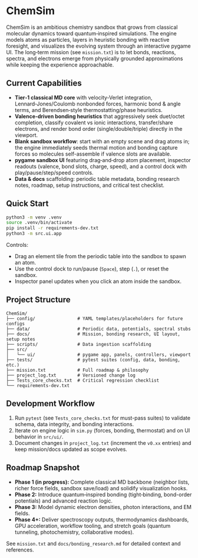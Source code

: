# ChemSim

ChemSim is an ambitious chemistry sandbox that grows from classical molecular dynamics toward quantum‑inspired simulations. The engine models atoms as particles, layers in heuristic bonding with reactive foresight, and visualizes the evolving system through an interactive pygame UI. The long‑term mission (see `mission.txt`) is to let bonds, reactions, spectra, and electrons emerge from physically grounded approximations while keeping the experience approachable.

## Current Capabilities
- **Tier‑1 classical MD core** with velocity‑Verlet integration, Lennard‑Jones/Coulomb nonbonded forces, harmonic bond & angle terms, and Berendsen‑style thermostatting/phase heuristics.
- **Valence-driven bonding heuristics** that aggressively seek duet/octet completion, classify covalent vs ionic interactions, transfer/share electrons, and render bond order (single/double/triple) directly in the viewport.
- **Blank sandbox workflow**: start with an empty scene and drag atoms in; the engine immediately seeds thermal motion and bonding capture forces so molecules self-assemble if valence slots are available.
- **pygame sandbox UI** featuring drag‑and‑drop atom placement, inspector readouts (valence, bond slots, charge, speed), and a control dock with play/pause/step/speed controls.
- **Data & docs** scaffolding: periodic table metadata, bonding research notes, roadmap, setup instructions, and critical test checklist.

## Quick Start
```bash
python3 -m venv .venv
source .venv/bin/activate
pip install -r requirements-dev.txt
python3 -m src.ui.app
```

Controls:
- Drag an element tile from the periodic table into the sandbox to spawn an atom.
- Use the control dock to run/pause (`Space`), step (`.`), or reset the sandbox.
- Inspector panel updates when you click an atom inside the sandbox.

## Project Structure
```
ChemSim/
├── config/                # YAML templates/placeholders for future configs
├── data/                  # Periodic data, potentials, spectral stubs
├── docs/                  # Mission, bonding research, UI layout, setup notes
├── scripts/               # Data ingestion scaffolding
├── src/
│   └── ui/                # pygame app, panels, controllers, viewport
├── tests/                 # pytest suites (config, data, bonding, etc.)
├── mission.txt            # Full roadmap & philosophy
├── project_log.txt        # Versioned change log
├── Tests_core_checks.txt  # Critical regression checklist
└── requirements-dev.txt
```

## Development Workflow
1. Run `pytest` (see `Tests_core_checks.txt` for must-pass suites) to validate schema, data integrity, and bonding interactions.
2. Iterate on engine logic in `sim.py` (forces, bonding, thermostat) and on UI behavior in `src/ui/`.
3. Document changes in `project_log.txt` (increment the `v0.xx` entries) and keep mission/docs updated as scope evolves.

## Roadmap Snapshot
- **Phase 1 (in progress):** Complete classical MD backbone (neighbor lists, richer force fields, sandbox save/load) and solidify visualization hooks.
- **Phase 2:** Introduce quantum‑inspired bonding (tight‑binding, bond-order potentials) and advanced reaction logic.
- **Phase 3:** Model dynamic electron densities, photon interactions, and EM fields.
- **Phase 4+:** Deliver spectroscopy outputs, thermodynamics dashboards, GPU acceleration, workflow tooling, and stretch goals (quantum tunneling, photochemistry, collaborative modes).

See `mission.txt` and `docs/bonding_research.md` for detailed context and references.
